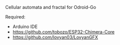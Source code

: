 Cellular automata and fractal for Odroid-Go

Required:
- Arduino IDE
- https://github.com/tobozo/ESP32-Chimera-Core
- https://github.com/lovyan03/LovyanGFX
